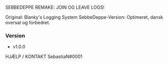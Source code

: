 SEBBEDEPPE REMAKE: JOIN OG LEAVE LOGS!

Original: Blanky's Logging System
SebbeDeppe-Version: Optimeret, dansk oversat og forbedret.

### Version ###
- v1.0.0

HJÆLP / KONTAKT
SebastiaN#0001